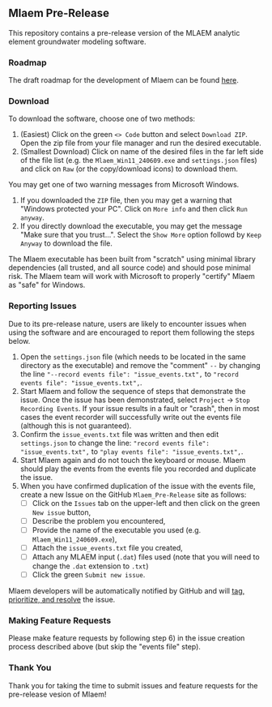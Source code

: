## Mlaem Pre-Release

This repository contains a pre-release version of the MLAEM analytic element groundwater modeling software.

### Roadmap
The draft roadmap for the development of Mlaem can be found [here](Roadmap.md).

### Download
To download the software, choose one of two methods:
1) (Easiest) Click on the green `<> Code` button and select `Download ZIP`. Open the zip file from your file manager and run the desired executable.
2) (Smallest Download) Click on name of the desired files in the far left side of the file list (e.g. the `Mlaem_Win11_240609.exe` and `settings.json` files) and click on `Raw` (or the copy/download icons) to download them.

You may get one of two warning messages from Microsoft Windows.
1) If you downloaded the `ZIP` file, then you may get a warning that "Windows protected your PC". Click on `More info` and then click `Run anyway`.
2) If you directly download the executable, you may get the message "Make sure that you trust...". Select the `Show More` option followd by `Keep Anyway` to download the file.

The Mlaem executable has been built from "scratch" using minimal library dependencies (all trusted, and all source code) and should pose minimal risk. The Mlaem team will work with Microsoft to properly "certify" Mlaem as "safe" for Windows.

### Reporting Issues
Due to its pre-release nature, users are likely to encounter issues when using the software and are encouraged to report them following the steps below.

1) Open the `settings.json` file (which needs to be located in the same directory as the executable) and remove the "comment" `--` by changing the line `"--record events file": "issue_events.txt",` to `"record events file": "issue_events.txt",`.
3) Start Mlaem and follow the sequence of steps that demonstrate the issue. Once the issue has been demonstrated, select `Project` -> `Stop Recording Events`. If your issue results in a fault or "crash", then in most cases the event recorder will successfully write out the events file (although this is not guaranteed).
4) Confirm the `issue_events.txt` file was written and then edit `settings.json` to change the line: `"record events file": "issue_events.txt",` to `"play events file": "issue_events.txt",`.
5) Start Mlaem again and do not touch the keyboard or mouse. Mlaem should play the events from the events file you recorded and duplicate the issue.
6) When you have confirmed duplication of the issue with the events file, create a new Issue on the GitHub `Mlaem_Pre-Release` site as follows:
    - [ ] Click on the `Issues` tab on the upper-left and then click on the green `New issue` button,
    - [ ] Describe the problem you encountered,
    - [ ] Provide the name of the executable you used (e.g. `Mlaem_Win11_240609.exe`),
    - [ ] Attach the `issue_events.txt` file you created,
    - [ ] Attach any MLAEM input (`.dat`) files used (note that you will need to change the `.dat` extension to `.txt`)
    - [ ] Click the green `Submit new issue`.

Mlaem developers will be automatically notified by GitHub and will [tag, prioritize, and resolve](Issue_Resolution.md) the issue.

### Making Feature Requests
Please make feature requests by following step 6) in the issue creation process described above (but skip the "events file" step).

### Thank You
Thank you for taking the time to submit issues and feature requests for the pre-release vesion of Mlaem!
